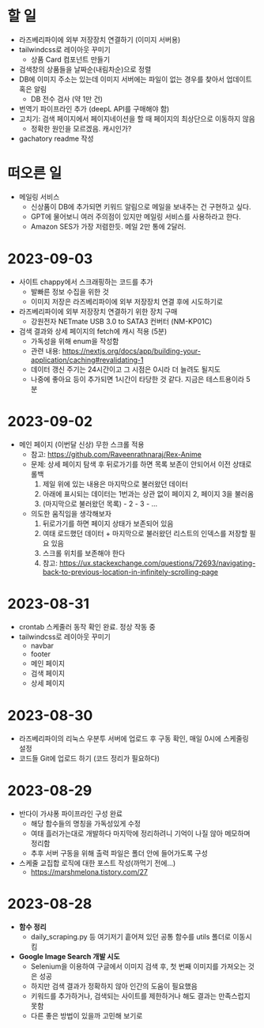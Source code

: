 # 할 일

- 라즈베리파이에 외부 저장장치 연결하기 (이미지 서버용)
- tailwindcss로 레이아웃 꾸미기
  - 상품 Card 컴포넌트 만들기
- 검색창의 상품들을 날짜순(내림차순)으로 정렬
- DB에 이미지 주소는 있는데 이미지 서버에는 파일이 없는 경우를 찾아서 업데이트 혹은 알림
  - DB 전수 검사 (약 1만 건)
- 번역기 파이프라인 추가 (deepL API를 구매해야 함)
- 고치기: 검색 페이지에서 페이지네이션을 할 때 페이지의 최상단으로 이동하지 않음
  - 정확한 원인을 모르겠음. 캐시인가?
- gachatory readme 작성

# 떠오른 일

- 메일링 서비스
  - 신상품이 DB에 추가되면 키워드 알림으로 메일을 보내주는 건 구현하고 싶다.
  - GPT에 물어보니 여러 주의점이 있지만 메일링 서비스를 사용하라고 한다.
  - Amazon SES가 가장 저렴한듯. 메일 2만 통에 2달러.

# 2023-09-03

- 사이트 chappy에서 스크래핑하는 코드를 추가
  - 발빠른 정보 수집을 위한 것
  - 이미지 저장은 라즈베리파이에 외부 저장장치 연결 후에 시도하기로
- 라즈베리파이에 외부 저장장치 연결하기 위한 장치 구매
  - 강원전자 NETmate USB 3.0 to SATA3 컨버터 (NM-KP01C)
- 검색 결과와 상세 페이지의 fetch에 캐시 적용 (5분)
  - 가독성을 위해 enum을 작성함
  - 관련 내용: https://nextjs.org/docs/app/building-your-application/caching#revalidating-1
  - 데이터 갱신 주기는 24시간이고 그 시점은 0시라 더 늘려도 될지도
  - 나중에 좋아요 등이 추가되면 1시간이 타당한 것 같다. 지금은 테스트용이라 5분

# 2023-09-02

- 메인 페이지 (이번달 신상) 무한 스크롤 적용
  - 참고: https://github.com/Raveenrathnaraj/Rex-Anime
  - 문제: 상세 페이지 탐색 후 뒤로가기를 하면 목록 보존이 안되어서 이전 상태로 롤백
    1. 제일 위에 있는 내용은 마지막으로 불러왔던 데이터
    2. 아래에 표시되는 데이터는 1번과는 상관 없이 페이지 2, 페이지 3을 불러옴
    3. (마지막으로 불러왔던 목록) - 2 - 3 - ...
  - 의도한 움직임을 생각해보자
    1. 뒤로가기를 하면 페이지 상태가 보존되어 있음
    2. 여태 로드했던 데이터 + 마지막으로 불러왔던 리스트의 인덱스를 저장할 필요 있음
    3. 스크롤 위치를 보존해야 한다
    4. 참고: https://ux.stackexchange.com/questions/72693/navigating-back-to-previous-location-in-infinitely-scrolling-page

# 2023-08-31

- crontab 스케줄러 동작 확인 완료. 정상 작동 중
- tailwindcss로 레이아웃 꾸미기
  - navbar
  - footer
  - 메인 페이지
  - 검색 페이지
  - 상세 페이지

# 2023-08-30

- 라즈베리파이의 리눅스 우분투 서버에 업로드 후 구동 확인, 매일 0시에 스케줄링 설정
- 코드들 Git에 업로드 하기 (코드 정리가 필요하다)

# 2023-08-29

- 반다이 가샤퐁 파이프라인 구성 완료
  - 해당 함수들의 명칭을 가독성있게 수정
  - 여태 흘러가는대로 개발하다 마지막에 정리하려니 기억이 나질 않아 메모하며 정리함
  - 추후 서버 구동을 위해 출력 파일은 폴더 안에 들어가도록 구성
- 스케줄 교집합 로직에 대한 포스트 작성(까먹기 전에...)
  - https://marshmelona.tistory.com/27

# 2023-08-28

- **함수 정리**
  - daily_scraping.py 등 여기저기 흩어져 있던 공통 함수를 utils 폴더로 이동시킴
- **Google Image Search 개발 시도**
  - Selenium을 이용하여 구글에서 이미지 검색 후, 첫 번째 이미지를 가져오는 것은 성공
  - 하지만 검색 결과가 정확하지 않아 인간의 도움이 필요했음
  - 키워드를 추가하거나, 검색되는 사이트를 제한하거나 해도 결과는 만족스럽지 못함
  - 다른 좋은 방법이 있을까 고민해 보기로
